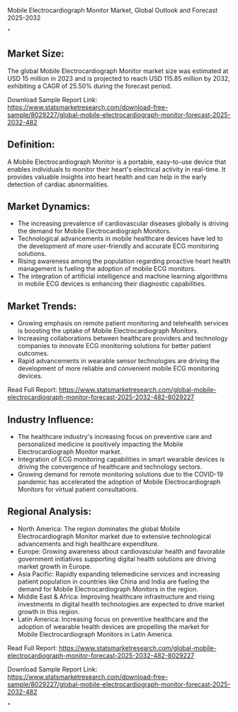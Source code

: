 Mobile Electrocardiograph Monitor Market, Global Outlook and Forecast 2025-2032

"<h2>Market Size:</h2>
<p>The global Mobile Electrocardiograph Monitor market size was estimated at USD 15 million in 2023 and is projected to reach USD 115.85 million by 2032, exhibiting a CAGR of 25.50% during the forecast period.</p>
<p>Download Sample Report Link: <a href='https://www.statsmarketresearch.com/download-free-sample/8029227/global-mobile-electrocardiograph-monitor-forecast-2025-2032-482'>https://www.statsmarketresearch.com/download-free-sample/8029227/global-mobile-electrocardiograph-monitor-forecast-2025-2032-482</a></p>


<h2>Definition:</h2>
<p>A Mobile Electrocardiograph Monitor is a portable, easy-to-use device that enables individuals to monitor their heart's electrical activity in real-time. It provides valuable insights into heart health and can help in the early detection of cardiac abnormalities.</p>


<h2>Market Dynamics:</h2>
<ul>
<li>The increasing prevalence of cardiovascular diseases globally is driving the demand for Mobile Electrocardiograph Monitors.</li>
<li>Technological advancements in mobile healthcare devices have led to the development of more user-friendly and accurate ECG monitoring solutions.</li>
<li>Rising awareness among the population regarding proactive heart health management is fueling the adoption of mobile ECG monitors.</li>
<li>The integration of artificial intelligence and machine learning algorithms in mobile ECG devices is enhancing their diagnostic capabilities.</li>
</ul>


<h2>Market Trends:</h2>
<ul>
<li>Growing emphasis on remote patient monitoring and telehealth services is boosting the uptake of Mobile Electrocardiograph Monitors.</li>
<li>Increasing collaborations between healthcare providers and technology companies to innovate ECG monitoring solutions for better patient outcomes.</li>
<li>Rapid advancements in wearable sensor technologies are driving the development of more reliable and convenient mobile ECG monitoring devices.</li>
</ul>
<p>Read Full Report: <a href='https://www.statsmarketresearch.com/global-mobile-electrocardiograph-monitor-forecast-2025-2032-482-8029227'>https://www.statsmarketresearch.com/global-mobile-electrocardiograph-monitor-forecast-2025-2032-482-8029227</a></p>


<h2>Industry Influence:</h2>
<ul>
<li>The healthcare industry's increasing focus on preventive care and personalized medicine is positively impacting the Mobile Electrocardiograph Monitor market.</li>
<li>Integration of ECG monitoring capabilities in smart wearable devices is driving the convergence of healthcare and technology sectors.</li>
<li>Growing demand for remote monitoring solutions due to the COVID-19 pandemic has accelerated the adoption of Mobile Electrocardiograph Monitors for virtual patient consultations.</li>
</ul>


<h2>Regional Analysis:</h2>
<ul>
<li>North America: The region dominates the global Mobile Electrocardiograph Monitor market due to extensive technological advancements and high healthcare expenditure.</li>
<li>Europe: Growing awareness about cardiovascular health and favorable government initiatives supporting digital health solutions are driving market growth in Europe.</li>
<li>Asia Pacific: Rapidly expanding telemedicine services and increasing patient population in countries like China and India are fueling the demand for Mobile Electrocardiograph Monitors in the region.</li>
<li>Middle East & Africa: Improving healthcare infrastructure and rising investments in digital health technologies are expected to drive market growth in this region.</li>
<li>Latin America: Increasing focus on preventive healthcare and the adoption of wearable health devices are propelling the market for Mobile Electrocardiograph Monitors in Latin America.</li>
</ul>
<p>Read Full Report: <a href='https://www.statsmarketresearch.com/global-mobile-electrocardiograph-monitor-forecast-2025-2032-482-8029227'>https://www.statsmarketresearch.com/global-mobile-electrocardiograph-monitor-forecast-2025-2032-482-8029227</a></p>

<p>Download Sample Report Link: <a href='https://www.statsmarketresearch.com/download-free-sample/8029227/global-mobile-electrocardiograph-monitor-forecast-2025-2032-482'>https://www.statsmarketresearch.com/download-free-sample/8029227/global-mobile-electrocardiograph-monitor-forecast-2025-2032-482</a></p>"
